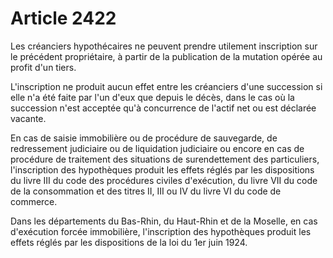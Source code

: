 # Article 2422

Les créanciers hypothécaires ne peuvent prendre utilement inscription sur le précédent propriétaire, à partir de la publication de la mutation opérée au profit d'un tiers.

L'inscription ne produit aucun effet entre les créanciers d'une succession si elle n'a été faite par l'un d'eux que depuis le décès, dans le cas où la succession n'est acceptée qu'à concurrence de l'actif net ou est déclarée vacante.

En cas de saisie immobilière ou de procédure de sauvegarde, de redressement judiciaire ou de liquidation judiciaire ou encore en cas de procédure de traitement des situations de surendettement des particuliers, l'inscription des hypothèques produit les effets réglés par les dispositions du livre III du code des procédures civiles d'exécution, du livre VII du code de la consommation et des titres II, III ou IV du livre VI du code de commerce.

Dans les départements du Bas-Rhin, du Haut-Rhin et de la Moselle, en cas d'exécution forcée immobilière, l'inscription des hypothèques produit les effets réglés par les dispositions de la loi du 1er juin 1924.
